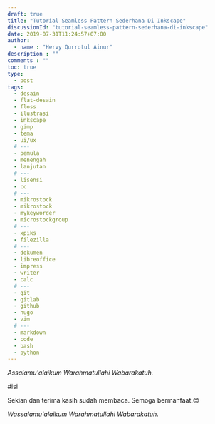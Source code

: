 ```yaml
---
draft: true
title: "Tutorial Seamless Pattern Sederhana Di Inkscape"
discussionId: "tutorial-seamless-pattern-sederhana-di-inkscape"
date: 2019-07-31T11:24:57+07:00
author:
  - name : "Hervy Qurrotul Ainur"
description : ""
comments : ""
toc: true
type:
  - post
tags:
  - desain
  - flat-desain
  - floss
  - ilustrasi
  - inkscape
  - gimp
  - tema
  - ui/ux
  # ---
  - pemula
  - menengah
  - lanjutan
  # ---
  - lisensi
  - cc
  # ---
  - mikrostock
  - mikrostock
  - mykeyworder
  - microstockgroup
  # ---
  - xpiks
  - filezilla
  # ---
  - dokumen
  - libreoffice
  - impress
  - writer
  - calc
  # ---
  - git
  - gitlab
  - github
  - hugo
  - vim
  # ---
  - markdown
  - code
  - bash
  - python
---
```


*Assalamu'alaikum Warahmatullahi Wabarakatuh.*

#isi

Sekian dan terima kasih sudah membaca. Semoga bermanfaat.:blush:

*Wassalamu'alaikum Warahmatullahi Wabarakatuh.*

[Inkscape]:https://www.inkscape.org
[Gimp]:https://www.gimp.org

[GNOME.ID]:https://www.gnome.id
[BUKU CC-ID]:https://bit.ly/madewithccID
[Wikimedia]:https://www.wikkimedia.org/

[Behance]:https://www.b.net
[Dribbble]:https://www.dribbble.com

[AdobeStock]:https//www.stock.adobe.com
[123rf]:https//www.123rf.com
[Freepik]:https//www.freepik.com
[Dreamstime]:https//www.dreamstime.com
[Shutterstock]:https//www.shutterstock.com
